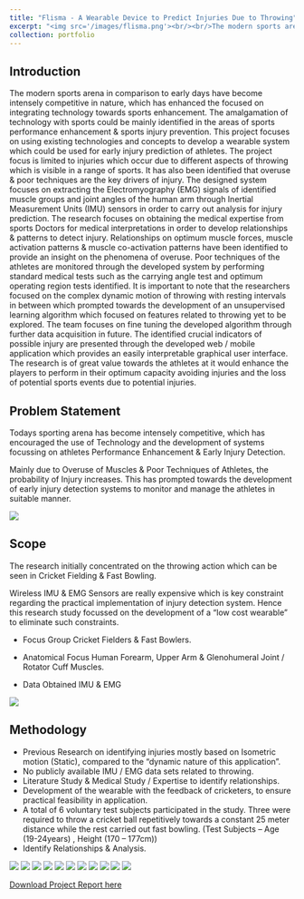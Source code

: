```yaml
---
title: "Flisma - A Wearable Device to Predict Injuries Due to Throwing"
excerpt: "<img src='/images/flisma.png'><br/><br/>The modern sports arena in comparison to early days have become intensely competitive in nature, which has enhanced the focused on integrating technology towards sports enhancement. The amalgamation of technology with sports could be mainly identified in the areas of sports performance enhancement & sports injury prevention. This project focuses on using existing technologies and concepts to develop a wearable system which could be used for early injury prediction of athletes."
collection: portfolio
---
```

## Introduction

The modern sports arena in comparison to early days have become intensely competitive in nature, which has enhanced the focused on integrating technology towards sports enhancement. The amalgamation of technology with sports could be mainly identified in the areas of sports performance enhancement & sports injury prevention. This project focuses on using existing technologies and concepts to develop a wearable system which could be used for early injury prediction of athletes. The project focus is limited to injuries which occur due to different aspects of throwing which is visible in a range of sports. It has also been identified that overuse & poor techniques are the key drivers of injury. The designed system focuses on extracting the Electromyography (EMG) signals of identified muscle groups and joint angles of the human arm through Inertial Measurement Units (IMU) sensors in order to carry out analysis for injury prediction. The research focuses on obtaining the medical expertise from sports Doctors for medical interpretations in order to develop relationships & patterns to detect injury. Relationships on optimum muscle forces, muscle activation patterns & muscle co-activation patterns have been identified to provide an insight on the phenomena of overuse. Poor techniques of the athletes are monitored through the developed system by performing standard medical tests such as the carrying angle test and optimum operating region tests identified. It is important to note that the researchers focused on the complex dynamic motion of throwing with resting intervals in between which prompted towards the development of an unsupervised learning algorithm which focused on features related to throwing yet to be explored. The team focuses on fine tuning the developed algorithm through further data acquisition in future. The identified crucial indicators of possible injury are presented through the developed web / mobile application which provides an easily interpretable graphical user interface. The research is of great value towards the athletes at it would enhance the players to perform in their optimum capacity avoiding injuries and the loss of potential sports events due to potential injuries.

## Problem Statement

Todays sporting arena has become intensely competitive, which has encouraged the use of Technology and the development of systems focussing on athletes Performance Enhancement  & Early Injury Detection.

Mainly due to Overuse of Muscles & Poor Techniques of Athletes, the probability of Injury increases. This has prompted towards the development of early injury detection systems to monitor and manage the athletes in suitable manner.

<img src='/images/flisma1.png'>

## Scope

The research initially concentrated on the throwing action which can be seen in Cricket Fielding & Fast Bowling.

Wireless IMU & EMG Sensors are really expensive which is key constraint regarding the practical implementation of injury detection system. Hence this research study focussed on the development of a “low cost wearable” to eliminate such constraints. 

* Focus Group
  Cricket Fielders & Fast Bowlers.

* Anatomical Focus 
  Human Forearm, Upper Arm & Glenohumeral Joint / Rotator Cuff Muscles.

* Data Obtained 
  IMU & EMG 

<img src='/images/flisma2.png'>

## Methodology

* Previous Research on identifying injuries mostly based on Isometric motion (Static), compared to the “dynamic nature of this application”. 
* No publicly available IMU / EMG data sets related to throwing.
* Literature Study & Medical Study / Expertise to identify relationships.
* Development of the wearable with the feedback of cricketers, to ensure practical feasibility in application.
* A total of 6 voluntary test subjects participated in the study. Three were required to throw a cricket ball repetitively towards a constant 25 meter distance while the rest carried out fast bowling. (Test Subjects – Age (19-24years) , Height (170 – 177cm))
* Identify Relationships & Analysis.

<img src='/images/flisma3.png'>
<img src='/images/flisma4.png'>
<img src='/images/flisma5.png'>
<img src='/images/flisma6.png'>
<img src='/images/flisma7.png'>
<img src='/images/flisma8.png'>
<img src='/images/flisma9.png'>
<img src='/images/flisma10.png'>
<img src='/images/flisma11.png'>
<img src='/images/flisma12.png'>
<img src='/images/flisma13.png'>

[Download Project Report here](http://chirathyh.github.io/files/flismaReport.pdf)
